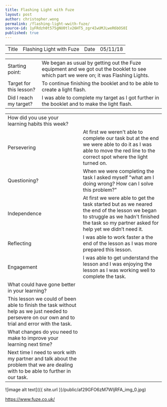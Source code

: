 ```yaml
---
title: Flashing Light with Fuze
layout: post
author: christopher.wong
permalink: /flashing-light-wwith-fuze/
source-id: 1yFRdzh0t575gNU0tlv26HT5_zgr4IwUMJLweR6bOS0I
published: true
---
```

<table>
  <tr>
    <td>Title</td>
    <td>Flashing Light with Fuze</td>
    <td>Date</td>
    <td>05/11/18</td>
  </tr>
</table>


<table>
  <tr>
    <td>Starting point:</td>
    <td>We began as usual by getting out the Fuze equipment and we got out the booklet to see which part we were on; it was Flashing Lights.</td>
  </tr>
  <tr>
    <td>Target for this lesson?</td>
    <td>To continue finishing the booklet and to be able to create a light flash.</td>
  </tr>
  <tr>
    <td>Did I reach my target? </td>
    <td>I was able to complete my target as I got further in the booklet and to make the light flash.</td>
  </tr>
</table>


<table>
  <tr>
    <td>How did you use your learning habits this week?</td>
    <td></td>
  </tr>
  <tr>
    <td>Persevering</td>
    <td>At first we weren't able to complete our task but at the end we were able to do it as I was able to move the red line to the correct spot where the light turned on.</td>
  </tr>
  <tr>
    <td>Questioning?</td>
    <td>When we were completing the task I asked myself "what am I doing wrong? How can I solve this problem?"</td>
  </tr>
  <tr>
    <td>Independence</td>
    <td>At first we were able to get the task started but as we neared the end of the lesson we began to struggle as we hadn't finished the task so my partner asked for help yet we didn’t need it.</td>
  </tr>
  <tr>
    <td>Reflecting</td>
    <td>I was able to work faster a the end of the lesson as I was more prepared this lesson.</td>
  </tr>
  <tr>
    <td>Engagement</td>
    <td>I was able to get understand the lesson and I was enjoying the lesson as I was working well to complete the task.</td>
  </tr>
  <tr>
    <td>What could have gone better in your learning?</td>
    <td></td>
  </tr>
  <tr>
    <td>This lesson we could of been able to finish the task without help as we just needed to persevere on our own and to trial and error with the task.</td>
    <td></td>
  </tr>
  <tr>
    <td>What changes do you need to make to improve your learning next time?</td>
    <td></td>
  </tr>
  <tr>
    <td> Next time I need to work with my partner and talk about the problem that we are dealing with to be able to further in our task.</td>
    <td></td>
  </tr>
</table>


![image alt text]({{ site.url }}/public/af29GFO6zM7WIjRFA_img_0.jpg)

https://www.fuze.co.uk/

